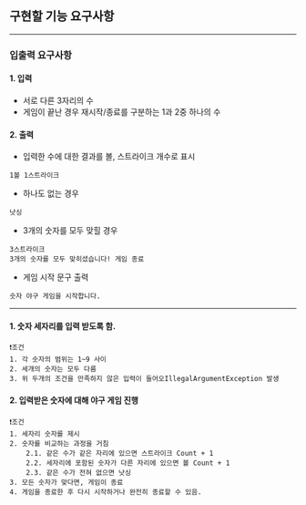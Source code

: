 ## 구현할 기능 요구사항

---

### 입출력 요구사항

#### 1. 입력

- 서로 다른 3자리의 수
- 게임이 끝난 경우 재시작/종료를 구분하는 1과 2중 하나의 수

#### 2. 출력

- 입력한 수에 대한 결과를 볼, 스트라이크 개수로 표시
```
1볼 1스트라이크
```

- 하나도 없는 경우
```
낫싱
```

- 3개의 숫자를 모두 맞힐 경우
```
3스트라이크 
3개의 숫자를 모두 맞히셨습니다! 게임 종료
```

- 게임 시작 문구 출력
```
숫자 야구 게임을 시작합니다.
```

---
#### 1. 숫자 세자리를 입력 받도록 함.

    ❗️조건
    1. 각 숫자의 범위는 1~9 사이
    2. 세개의 숫자는 모두 다름
    3. 위 두개의 조건을 만족하지 않은 입력이 들어오IllegalArgumentException 발생

#### 2. 입력받은 숫자에 대해 야구 게임 진행

    ❗️조건
    1. 세자리 숫자를 제시
    2. 숫자를 비교하는 과정을 거침
        2.1. 같은 수가 같은 자리에 있으면 스트라이크 Count + 1
        2.2. 세자리에 포함된 숫자가 다른 자리에 있으면 볼 Count + 1
        2.3. 같은 수가 전혀 없으면 낫싱
    3. 모든 숫자가 맞다면, 게임이 종료
    4. 게임을 종료한 후 다시 시작하거나 완전히 종료할 수 있음.
    
    
    